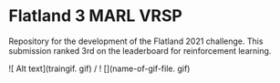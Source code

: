 # Flatland 3 MARL VRSP
Repository for the development of the Flatland 2021 challenge.
This submission ranked 3rd on the leaderboard for reinforcement learning.

 ![ Alt text](traingif. gif) / ! [](name-of-gif-file. gif)

